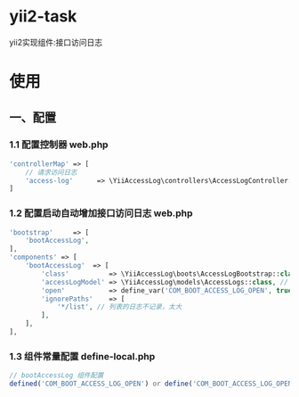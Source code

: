 # yii2-task
yii2实现组件:接口访问日志

# 使用
## 一、配置

### 1.1 配置控制器 web.php
```php
'controllerMap' => [
    // 请求访问日志
    'access-log'      => \YiiAccessLog\controllers\AccessLogController::class,
]
```

### 1.2 配置启动自动增加接口访问日志 web.php
```php
'bootstrap'     => [
    'bootAccessLog',
],
'components' => [
    'bootAccessLog'  => [
        'class'          => \YiiAccessLog\boots\AccessLogBootstrap::class,
        'accessLogModel' => \YiiAccessLog\models\AccessLogs::class, // 日志模型类
        'open'           => define_var('COM_BOOT_ACCESS_LOG_OPEN', true), // 开启访问日志
        'ignorePaths'    => [
            '*/list', // 列表的日志不记录，太大
        ],
    ],
],
```

### 1.3 组件常量配置 define-local.php
```php
// bootAccessLog 组件配置
defined('COM_BOOT_ACCESS_LOG_OPEN') or define('COM_BOOT_ACCESS_LOG_OPEN', true); // 开启访问日志

```

